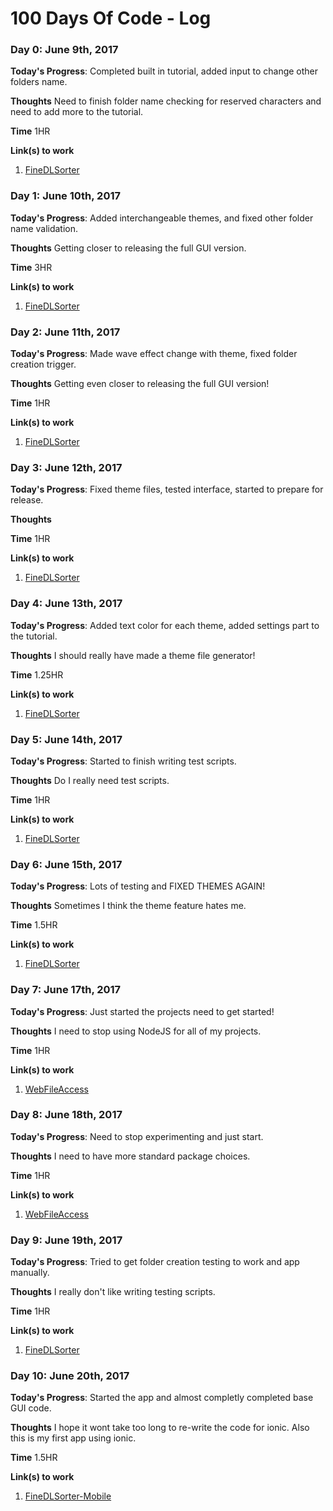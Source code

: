 # 100 Days Of Code - Log
### Day 0: June 9th, 2017

**Today's Progress**: Completed built in tutorial, added input to change other folders name.

**Thoughts** Need to finish folder name checking for reserved characters and need to add more to the tutorial.

**Time** 1HR

**Link(s) to work**
1. [FineDLSorter](https://github.com/BrandonCravener/FineDLSorter)

### Day 1: June 10th, 2017

**Today's Progress**: Added interchangeable themes, and fixed other folder name validation.

**Thoughts** Getting closer to releasing the full GUI version.

**Time** 3HR

**Link(s) to work**
1. [FineDLSorter](https://github.com/BrandonCravener/FineDLSorter)

### Day 2: June 11th, 2017

**Today's Progress**: Made wave effect change with theme, fixed folder creation trigger.

**Thoughts** Getting even closer to releasing the full GUI version!

**Time** 1HR

**Link(s) to work**
1. [FineDLSorter](https://github.com/BrandonCravener/FineDLSorter)

### Day 3: June 12th, 2017

**Today's Progress**: Fixed theme files, tested interface, started to prepare for release.

**Thoughts** 

**Time** 1HR

**Link(s) to work**
1. [FineDLSorter](https://github.com/BrandonCravener/FineDLSorter)

### Day 4: June 13th, 2017

**Today's Progress**: Added text color for each theme, added settings part to the tutorial.

**Thoughts** I should really have made a theme file generator!

**Time** 1.25HR

**Link(s) to work**
1. [FineDLSorter](https://github.com/BrandonCravener/FineDLSorter)

### Day 5: June 14th, 2017

**Today's Progress**: Started to finish writing test scripts.

**Thoughts** Do I really need test scripts.

**Time** 1HR

**Link(s) to work**
1. [FineDLSorter](https://github.com/BrandonCravener/FineDLSorter)

### Day 6: June 15th, 2017

**Today's Progress**: Lots of testing and FIXED THEMES AGAIN!

**Thoughts** Sometimes I think the theme feature hates me.

**Time** 1.5HR

**Link(s) to work**
1. [FineDLSorter](https://github.com/BrandonCravener/FineDLSorter)

### Day 7: June 17th, 2017

**Today's Progress**: Just started the projects need to get started!

**Thoughts** I need to stop using NodeJS for all of my projects.

**Time** 1HR

**Link(s) to work**
1. [WebFileAccess](https://github.com/BrandonCravener/WebFileAccess)

### Day 8: June 18th, 2017

**Today's Progress**: Need to stop experimenting and just start.

**Thoughts** I need to have more standard package choices.

**Time** 1HR

**Link(s) to work**
1. [WebFileAccess](https://github.com/BrandonCravener/WebFileAccess)

### Day 9: June 19th, 2017

**Today's Progress**: Tried to get folder creation testing to work and app manually.

**Thoughts** I really don't like writing testing scripts.

**Time** 1HR

**Link(s) to work**
1. [FineDLSorter](https://github.com/BrandonCravener/FineDLSorter)

### Day 10: June 20th, 2017

**Today's Progress**: Started the app and almost completly completed base GUI code.

**Thoughts** I hope it wont take too long to re-write the code for ionic. Also this is my first app using ionic.

**Time** 1.5HR

**Link(s) to work**
1. [FineDLSorter-Mobile](https://github.com/BrandonCravener/FineDLSorter-Mobile)
